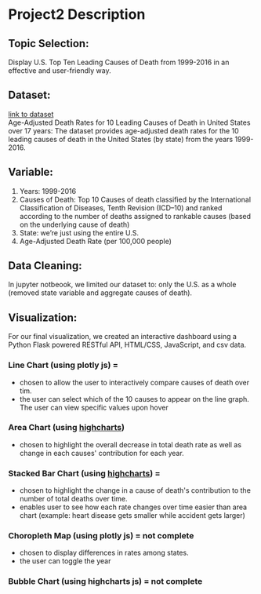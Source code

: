 # Project2 Description
 
## Topic Selection:
Display U.S. Top Ten Leading Causes of Death from 1999-2016 in an effective and user-friendly way. 
 
## Dataset:
[link to dataset](https://data.cdc.gov/NCHS/NCHS-Leading-Causes-of-Death-United-States/bi63-dtpu)
<br>Age-Adjusted Death Rates for 10 Leading Causes of Death in United States over 17 years:
The dataset provides age-adjusted death rates for the 10 leading causes of death in the United States (by state) from the years 1999-2016.
 
## Variable: 
1. Years: 1999-2016
2. Causes of Death: Top 10 Causes of death classified by the International Classification of Diseases, Tenth Revision (ICD–10) and ranked according to the number of deaths assigned to rankable causes (based on the underlying cause of death)
3. State: we’re just using the entire U.S.
4. Age-Adjusted Death Rate (per 100,000 people)
 
## Data Cleaning:
In jupyter notbeook, we limited our dataset to: only the U.S. as a whole (removed state variable and aggregate causes of death). 
 
## Visualization:
For our final visualization, we created an interactive dashboard using a Python Flask powered RESTful API,  HTML/CSS, JavaScript, and csv data. 

### Line Chart (using plotly js) = 
- chosen to allow the user to interactively compare causes of death over tim. 
- the user can select which of the 10 causes to appear on the line graph. The user can view specific values upon hover 

### Area Chart (using [highcharts](https://www.highcharts.com/))
- chosen to highlight the overall decrease in total death rate as well as change in each causes' contribution for each year. 

### Stacked Bar Chart (using [highcharts](https://www.highcharts.com/)) =
- chosen to highlight the change in a cause of death's contribution to the number of total deaths over time.
- enables user to see how each rate changes over time easier than area chart (example: heart disease gets smaller while accident gets larger)

### Choropleth Map (using plotly js) = not complete
- chosen to display differences in rates among states. 
- the user can toggle the year

### Bubble Chart (using highcharts js) =  not complete
